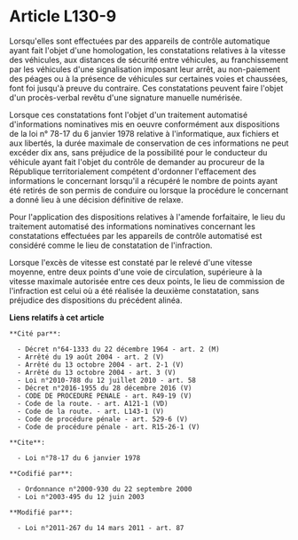 # Article L130-9

Lorsqu'elles sont effectuées par des appareils de contrôle automatique ayant fait l'objet d'une homologation, les
constatations relatives à la vitesse des véhicules, aux distances de sécurité entre véhicules, au franchissement par les
véhicules d'une signalisation imposant leur arrêt, au non-paiement des péages ou à la présence de véhicules sur certaines
voies et chaussées, font foi jusqu'à preuve du contraire. Ces constatations peuvent faire l'objet d'un procès-verbal revêtu
d'une signature manuelle numérisée.

Lorsque ces constatations font l'objet d'un traitement automatisé d'informations nominatives mis en oeuvre conformément aux
dispositions de la loi n° 78-17 du 6 janvier 1978 relative à l'informatique, aux fichiers et aux libertés, la durée maximale
de conservation de ces informations ne peut excéder dix ans, sans préjudice de la possibilité pour le conducteur du véhicule
ayant fait l'objet du contrôle de demander au procureur de la République territorialement compétent d'ordonner l'effacement
des informations le concernant lorsqu'il a récupéré le nombre de points ayant été retirés de son permis de conduire ou
lorsque la procédure le concernant a donné lieu à une décision définitive de relaxe.

Pour l'application des dispositions relatives à l'amende forfaitaire, le lieu du traitement automatisé des informations
nominatives concernant les constatations effectuées par les appareils de contrôle automatisé est considéré comme le lieu de
constatation de l'infraction.

Lorsque l'excès de vitesse est constaté par le relevé d'une vitesse moyenne, entre deux points d'une voie de circulation,
supérieure à la vitesse maximale autorisée entre ces deux points, le lieu de commission de l'infraction est celui où a été
réalisée la deuxième constatation, sans préjudice des dispositions du précédent alinéa.

**Liens relatifs à cet article**

	**Cité par**:

	  - Décret n°64-1333 du 22 décembre 1964 - art. 2 (M)
	  - Arrêté du 19 août 2004 - art. 2 (V)
	  - Arrêté du 13 octobre 2004 - art. 2-1 (V)
	  - Arrêté du 13 octobre 2004 - art. 3 (V)
	  - Loi n°2010-788 du 12 juillet 2010 - art. 58
	  - Décret n°2016-1955 du 28 décembre 2016 (V)
	  - CODE DE PROCEDURE PENALE - art. R49-19 (V)
	  - Code de la route. - art. A121-1 (VD)
	  - Code de la route. - art. L143-1 (V)
	  - Code de procédure pénale - art. 529-6 (V)
	  - Code de procédure pénale - art. R15-26-1 (V)

	**Cite**:

	  - Loi n°78-17 du 6 janvier 1978

	**Codifié par**:

	  - Ordonnance n°2000-930 du 22 septembre 2000
	  - Loi n°2003-495 du 12 juin 2003

	**Modifié par**:

	  - Loi n°2011-267 du 14 mars 2011 - art. 87
